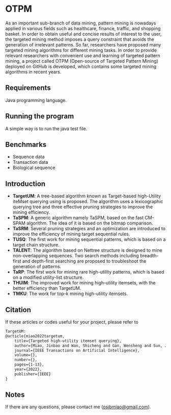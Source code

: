 # OTPM
As an important sub-branch of data mining, pattern mining is nowadays applied in various fields such as healthcare, finance, traffic, and shopping basket. In order to obtain useful and concise results of interest to the user, the targeted mining method imposes a query constraint that avoids the generation of irrelevant patterns. So far, researchers have proposed many targeted mining algorithms for different mining tasks. In order to provide relevant researchers with convenient use and learning of targeted pattern mining, a project called OTPM (Open-source of Targeted Pattern Mining) deployed on GitHub is developed, which contains some targeted mining algorithms in recent years.

## Requirements
Java programming language.

## Running the program
A simple way is to run the java test file.

## Benchmarks
- Sequence data
- Transaction data
- Biological sequence

## Introduction
- **TargetUM**: A tree-based algorithm known as Target-based high-Utility iteMset querying using is proposed. The algorithm uses a lexicographic querying tree and three effective pruning strategies to improve the mining efficiency.
- **TaSPM**:  A generic algorithm namely TaSPM, based on the fast CM-SPAM algorithm. The idea of it is based on the bitmap comparison.
- **TaSRM**: Several pruning strategies and an optimization are introduced to improve the efficiency of mining target sequential rules.
- **TUSQ**: The first work for mining sequential patterns, which is based on a target chain structure.
- **TALENT**: The algorithm based on Nettree structure is designed to mine non-overlapping sequences. Two search methods including breadth-first and depth-first searching are proposed to troubleshoot the generation of patterns.
- **TaRP**: The first work for mining rare high-utility patterns, which is based on a modified utility-list structure.
- **THUIM**: The improved work for mining high-utility itemsets, with the better efficiency than TargetUM.
- **TMKU**: The work for top-k mining high-utility itemsets.

## Citation
If these articles or codes useful for your project, please refer to
```xml
TargetUM:
@article{miao2022targetum,
	title={Targeted high-utility itemset querying},
	author={Miao, Jinbao and Wan, Shicheng and Gan, Wensheng and Sun, Jiayi and Chen, Jiahui},
	journal={IEEE Transactions on Artificial Intelligence}, 
	volume={},  
	number={},  
	pages={1-13},
	year={2022},
	publisher={IEEE}
}
```


## Notes
If there are any questions, please contact me (osjbmiao@gmail.com).
